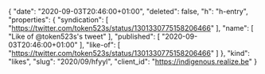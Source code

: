 {
  "date": "2020-09-03T20:46:00+01:00",
  "deleted": false,
  "h": "h-entry",
  "properties": {
    "syndication": [
      "https://twitter.com/token523s/status/1301330775158206466"
    ],
    "name": [
      "Like of @token523s's tweet"
    ],
    "published": [
      "2020-09-03T20:46:00+01:00"
    ],
    "like-of": [
      "https://twitter.com/token523s/status/1301330775158206466"
    ]
  },
  "kind": "likes",
  "slug": "2020/09/hfyyl",
  "client_id": "https://indigenous.realize.be"
}
